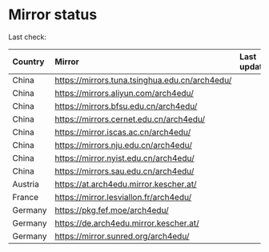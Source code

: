 <script src="./time.js"></script>
# Mirror status
Last check: <script type="text/javascript">localize(1737966530.0664322);</script>

|Country|Mirror|Last update|
|:------|:-----|:----------|
|China|https://mirrors.tuna.tsinghua.edu.cn/arch4edu/|<script type="text/javascript">localize(1737916656);</script>|
|China|https://mirrors.aliyun.com/arch4edu/|<script type="text/javascript">localize(1737916656);</script>|
|China|https://mirrors.bfsu.edu.cn/arch4edu/|<script type="text/javascript">localize(1737916656);</script>|
|China|https://mirrors.cernet.edu.cn/arch4edu/|<script type="text/javascript">localize(1737916656);</script>|
|China|https://mirror.iscas.ac.cn/arch4edu/|<script type="text/javascript">localize(1737873394);</script>|
|China|https://mirrors.nju.edu.cn/arch4edu/|<script type="text/javascript">localize(1737873394);</script>|
|China|https://mirror.nyist.edu.cn/arch4edu/|<script type="text/javascript">localize(1737916656);</script>|
|China|https://mirrors.sau.edu.cn/arch4edu/|<script type="text/javascript">localize(1731653531);</script>|
|Austria|https://at.arch4edu.mirror.kescher.at/|<script type="text/javascript">localize(1737916656);</script>|
|France|https://mirror.lesviallon.fr/arch4edu/|<script type="text/javascript">localize(1737916656);</script>|
|Germany|https://pkg.fef.moe/arch4edu/|<script type="text/javascript">localize(1737916656);</script>|
|Germany|https://de.arch4edu.mirror.kescher.at/|<script type="text/javascript">localize(1737916656);</script>|
|Germany|https://mirror.sunred.org/arch4edu/|<script type="text/javascript">localize(1737916656);</script>|

<script src="./tablefilter/tablefilter.js"></script>
<script src="./table.js"></script>